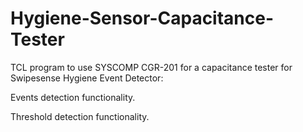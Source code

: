 # Hygiene-Sensor-Capacitance-Tester

TCL program to use SYSCOMP CGR-201 for a capacitance tester for Swipesense Hygiene Event Detector:

Events detection functionality.

Threshold detection functionality.
